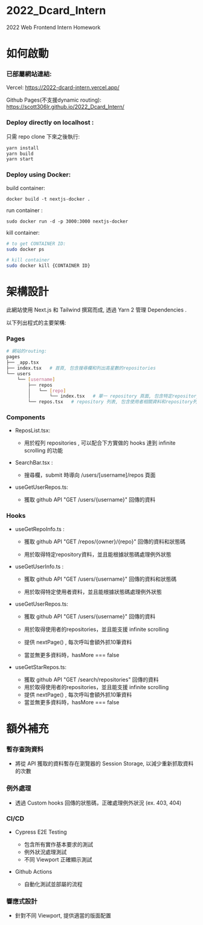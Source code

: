 # 2022_Dcard_Intern
2022 Web Frontend Intern Homework



# 如何啟動

### 已部屬網站連結:

Vercel: https://2022-dcard-intern.vercel.app/

Github Pages(不支援dynamic routing): https://scott306lr.github.io/2022_Dcard_Intern/



### Deploy directly on localhost :

只需 repo clone 下來之後執行:

```bash
yarn install
yarn build
yarn start
```

### Deploy using Docker:

build container:

```
docker build -t nextjs-docker .
```

run container :

```
sudo docker run -d -p 3000:3000 nextjs-docker
```

kill container:

```bash
# to get CONTAINER ID:
sudo docker ps

# kill container
sudo docker kill {CONTAINER ID}
```



# 架構設計

此網站使用 Next.js 和 Tailwind 撰寫而成, 透過 Yarn 2 管理 Dependencies .

以下列出程式的主要架構:

### Pages

```bash
# 網站的routing:
pages
├── _app.tsx
├── index.tsx	# 首頁, 包含搜尋欄和列出高星數的repositories
└── users
    └── [username]
        ├── repos
        │   └── [repo]
        │       └── index.tsx	# 單一 repository 頁面,	包含特定repository的資料和github連結
        └── repos.tsx	# repository 列表, 包含使用者相關資料和repository列表
```

### Components

* ReposList.tsx:
  * 用於程列 repositories , 可以配合下方實做的 hooks 達到 infinite scrolling 的功能
  
    
  
* SearchBar.tsx :
  * 搜尋欄，submit 時導向 /users/[username]/repos 頁面
  
    
  
* useGetUserRepos.ts:
  * 獲取 github API "GET /users/{username}" 回傳的資料
  
    

### Hooks

* useGetRepoInfo.ts :
  * 獲取 github API "GET /repos/{owner}/{repo}" 回傳的資料和狀態碼
  
  * 用於取得特定repository資料，並且能根據狀態碼處理例外狀態
  
    
  
* useGetUserInfo.ts :
  * 獲取 github API "GET /users/{username}" 回傳的資料和狀態碼
  
  * 用於取得特定使用者資料，並且能根據狀態碼處理例外狀態
  
    
  
* useGetUserRepos.ts:
  * 獲取 github API "GET /users/{username}" 回傳的資料
  
  * 用於取得使用者的repositories，並且能支援 infinite scrolling
  
  * 提供 nextPage() , 每次呼叫會額外抓10筆資料
  
  * 當並無更多資料時，hasMore === false 
  
    
  
* useGetStarRepos.ts:
  * 獲取 github API "GET /search/repositories" 回傳的資料
  * 用於取得使用者的repositories，並且能支援 infinite scrolling
  * 提供 nextPage() , 每次呼叫會額外抓10筆資料
  * 當並無更多資料時，hasMore === false 



# 額外補充

### 暫存查詢資料

* 將從 API 獲取的資料暫存在瀏覽器的 Session Storage, 以減少重新抓取資料的次數

  

### 例外處理

* 透過 Custom hooks 回傳的狀態碼，正確處理例外狀況 (ex. 403, 404)

  

### CI/CD

* Cypress E2E Testing
  * 包含所有實作基本要求的測試
  * 例外狀況處理測試
  * 不同 Viewport 正確顯示測試

* Github Actions
  * 自動化測試並部屬的流程 
  
    

### 響應式設計

* 針對不同 Viewport, 提供適當的版面配置 



 
